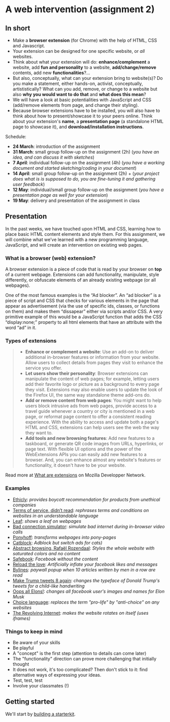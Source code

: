 # A web intervention (assignment 2)

## In short

- Make a **browser extension** (for Chrome) with the help of HTML, CSS and Javascript.
- Your extension can be designed for one specific website, or *all* websites.
- Think about what your extension will do: **enhance/complement** a website, add **fun and personality** to a website, **add/change/remove** contents, add new **functionalities**?...
- But also, conceptually, what can your extension bring to website(s)? Do you make a statement, either hands-on, activist, conceptually, artististically? What can you add, remove, or change to a website but also **why you would want to do that** and **what does this mean**?
- We will have a look at basic potentialities with JavaScript and CSS (add/remove elements from page, and change their styling).
- Because browser extensions have to be installed, you will also have to think about how to present/showcase it to your peers online. Think about your extension's **name**, a **presentation page** (a standalone HTML page to showcase it), and **download/installation instructions**.

Schedule:

- **24 March**: introduction of the assignment
- **31 March**: small group follow-up on the assignment (2h) (*you have an idea, and can discuss it with sketches*) 
- **7 April**: individual follow-up on the assignment (4h) (*you have a working document and started sketching/coding in your document*)
- **14 April**: small group follow-up on the assignment (2h) + (*your project does what is is supposed to do, you are fine-tuning it and gathering user feedback*)
- **12 May**: individual/small group follow-up on the assignment (*you have a presentation page as well for your extension*)
- **19 May**: delivery and presentation of the assignment in class
  
## Presentation

In the past weeks, we have touched upon HTML and CSS, learning how to place basic HTML content elements and style them. For this assignment, we will combine what we’ve learned with a new programming language, JavaScript, and will create an intervention on existing web pages.

### What is a browser (web) extension?

A browser extension is a piece of code that is read by your browser on **top** of a current webpage. Extensions can add functionality, manipulate, style differently, or obfuscate elements of an already existing webpage (or all webpages).

One of the most famous examples is the “Ad blocker”. An “ad blocker” is a piece of script and CSS that checks for various elements in the page that appear as advertisement (via the use of specific ids, classes, or functions on them) and makes them “dissapear” either via scripts and/or CSS. A very primitive example of this would be a JavaScript function that adds the CSS “display:none;” property to all html elements that have an attribute with the word “ad” in it.

### Types of extensions

> - **Enhance or complement a website**: Use an add-on to deliver additional in-browser features or information from your website. Allow users to collect details from pages they visit to enhance the service you offer.
> - **Let users show their personality**: Browser extensions can manipulate the content of web pages; for example, letting users add their favorite logo or picture as a background to every page they visit. Extensions may also enable users to update the look of the Firefox UI, the same way standalone theme add-ons do.
> - **Add or remove content from web pages**: You might want to help users block intrusive ads from web pages, provide access to a travel guide whenever a country or city is mentioned in a web page, or reformat page content to offer a consistent reading experience. With the ability to access and update both a page's HTML and CSS, extensions can help users see the web the way they want to.
> - **Add tools and new browsing features**: Add new features to a taskboard, or generate QR code images from URLs, hyperlinks, or page text. With flexible UI options and the power of the WebExtensions APIs you can easily add new features to a browser. And, you can enhance almost any website's features or functionality, it doesn't have to be your website.

Read more at [What are extensions](https://developer.mozilla.org/en-US/docs/Mozilla/Add-ons/WebExtensions/What_are_WebExtensions) on Mozilla Developper Network.

### Examples

- [Ethicly](https://www.ethicly.info/): *provides boycott recommendation for products from unethical companies*
- [Terms of service, didn’t read](https://tosdr.org/en): *rephrases terms and conditions on websites in an understandable language*
- [Leaf](https://chromewebstore.google.com/detail/leaf-browser/kppcmdpolcfihnkfbngahdofkdnfbkan/related): *shows a leaf on webpages*
- [Bad connection simulator](https://chromewebstore.google.com/detail/bad-connection-simulator/gflankmgolakfdeiponkgmbhbhpdmjlg): *simulate bad internet during in-browser video calls*
- [Ponyhoff](https://jointheherd.little.my): *transforms webpages into pony-pages*
- [Catblock](https://getcatblock.com/): *Adblock but switch ads for cats)*
- [Abstract browsing, Rafaël Rozendaal](https://www.abstractbrowsing.net/): *Styles the whole website with saturated colors and no content*
- [Safebook](https://bengrosser.com/projects/safebook/): *Facebook without the content*
- [Reload the love](https://bengrosser.com/projects/reload-the-love/): *Artificially inflate your facebook likes and messages*
- [Bylines](https://www.are.na/kira-simon-kennedy/bylines): *paywall popup when 10 articles written by men in a row are read*
- [Make Trump tweets 8 again](https://addons.mozilla.org/en-US/firefox/addon/make-trump-tweets-eight-again/?src=search): *changes the typeface of Donald Trump's tweets for a child-like handwriting*
- [Oops all Elons!](https://chromewebstore.google.com/detail/oops-all-elons/eapgijmimbcjmkjcnmngngdjhaimjhdg?hl=en&authuser=0): *changes all facebook user's images and names for Elon Musk*
- [Choice language](https://chromewebstore.google.com/detail/choice-language/bfpnbfcglkogjgceechnidfcmpchobmd): *replaces the term "pro-life" by "anti-choice" on any websites*
- [The Revolving Internet](https://therevolvinginternet.com/): *makes the website rotates on itself (uses iframes)*

### Things to keep in mind

- Be aware of your skills
- Be playful
- A "concept" is the first step (attention to details can come later)
- The "functionality" direction can prove more challenging that initially thought
- It does not work, it's too complicated? Then don't stick to it: find alternative ways of expressing your ideas.
- Test, test, test
- Involve your classmates (!)

## Getting started

We'll start by [building a starterkit](https://github.com/francois-gm/go-kabk-y1b/tree/main/09%20-%2020250331%20-%20Assignment%20time).


